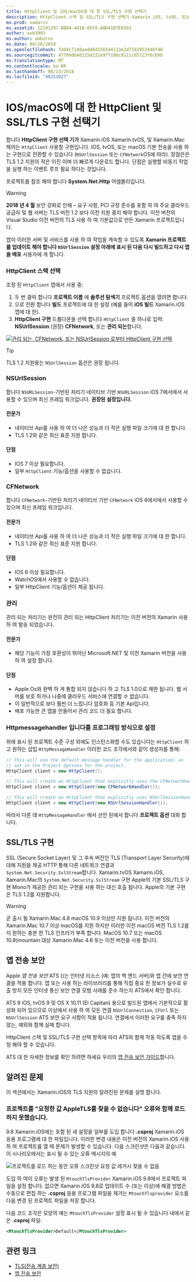 ```yaml
---
title: HttpClient 및 iOS/macOS에 대 한 SSL/TLS 구현 선택기
description: HttpClient 스택 및 SSL/TLS 구현 선택기 Xamarin iOS, tvOS, 또는 macOS 앱에서 사용할 SSL/TLS 및 HttpClient 구현 결정 합니다.
ms.prod: xamarin
ms.assetid: 12101297-BB04-4410-85F0-A0D41B7E6591
author: asb3993
ms.author: amburns
ms.date: 04/20/2018
ms.openlocfilehash: fd48c7148aadd8d156544113e2d719295294bf40
ms.sourcegitcommit: 47709db4d115d221e97f18bc8111c95723f6cb9b
ms.translationtype: MT
ms.contentlocale: ko-KR
ms.lasthandoff: 08/13/2018
ms.locfileid: "40251027"
---
```

# <a name="httpclient-and-ssltls-implementation-selector-for-iosmacos"></a>IOS/macOS에 대 한 HttpClient 및 SSL/TLS 구현 선택기

합니다 **HttpClient 구현 선택 기가** Xamarin.iOS Xamarin.tvOS, 및 Xamarin.Mac 제어는 `HttpClient` 사용할 구현입니다. IOS, tvOS, 또는 macOS 기본 전송을 사용 하는 구현으로 전환할 수 있습니다 (`NSUrlSession` 또는 `CFNetwork`OS에 따라). 장점은은 TLS 1.2 지원의 작은 이진 이며 더 빠르게 다운로드 합니다. 단점은 실행할 비동기 작업을 실행 하는 이벤트 루프 필요 하다는 것입니다.

프로젝트를 참조 해야 합니다 **System.Net.Http** 어셈블리입니다.

> [!WARNING]
> **2018 년 4 월** 보안 강화로 인해 – 요구 사항, PCI 규정 준수를 포함 하 여 주요 클라우드 공급자 및 웹 서버는 TLS 버전 1.2 보다 이전 지원 중지 해야 합니다.  이전 버전의 Visual Studio 이전 버전의 TLS 사용 하 여 기본값으로 만든 Xamarin 프로젝트입니다.
>
> 앱이 이러한 서버 및 서비스를 사용 하 여 작업을 계속할 수 있도록 **Xamarin 프로젝트를 업데이트 해야 합니다 `NSUrlSession` 설정 아래에 표시 된 다음 다시 빌드하고 다시 앱을 배포** 사용자에 게 합니다.

### <a name="selecting-an-httpclient-stack"></a>HttpClient 스택 선택

조정 된 `HttpClient` 앱에서 사용 중:

1. 두 번 클릭 합니다 **프로젝트 이름** 에 **솔루션 탐색기** 프로젝트 옵션을 열려면 합니다.
2. 으로 전환 합니다 **빌드** 프로젝트에 대 한 설정 (예를 들어 **iOS 빌드** Xamarin.iOS 앱에 대 한).
3. **HttpClient 구현** 드롭다운을 선택 합니다 `HttpClient` 중 하나로 입력: **NSUrlSession** (권장) **CFNetwork**, 또는  **관리 되는**합니다.

[![관리 되는, CFNetwork, 또는 NSUrlSession 로부터 HttpClient 구현 선택](http-stack-images/http-xs-sml.png)](http-stack-images/http-xs.png#lightbox)

> [!TIP]
> TLS 1.2 지원용는 `NSUrlSession` 옵션은 권장 됩니다.

### <a name="nsurlsession"></a>NSUrlSession

합니다 `NSURLSession`-기반된 처리기 네이티브 기반 `NSURLSession` iOS 7에서에서 사용할 수 있으며 최신 프레임 워크입니다. 
**권장된 설정입니다.**

#### <a name="pros"></a>전문가

- 네이티브 Api를 사용 하 여 더 나은 성능과 더 작은 실행 파일 크기에 대 한 합니다.
- TLS 1.2와 같은 최신 표준 지원 합니다.

#### <a name="cons"></a>단점

- IOS 7 이상 필요합니다.
- 일부 `HttpClient` 기능/옵션을 사용할 수 없습니다.

### <a name="cfnetwork"></a>CFNetwork

합니다 `CFNetwork`-기반된 처리기 네이티브 기반 `CFNetwork` iOS 6에서에서 사용할 수 있으며 최신 프레임 워크입니다.

#### <a name="pros"></a>전문가

- 네이티브 Api를 사용 하 여 더 나은 성능과 더 작은 실행 파일 크기에 대 한 합니다.
- TLS 1.2와 같은 최신 표준 지원 합니다.

#### <a name="cons"></a>단점

- IOS 6 이상 필요합니다.
- WatchOS에서 사용할 수 없습니다.
- 일부 HttpClient 기능/옵션이 제공 됩니다.

### <a name="managed"></a>관리

관리 되는 처리기는 완전히 관리 되는 HttpClient 처리기는 이전 버전의 Xamarin 사용 하 여 발송 되었습니다.

#### <a name="pros"></a>전문가

- 해당 기능이 가장 호환성이 뛰어난 Microsoft.NET 및 이전 Xamarin 버전을 사용 하 여 설정 합니다.

#### <a name="cons"></a>단점

- Apple Os와 완벽 하 게 통합 되지 않습니다 하 고 TLS 1.0으로 제한 됩니다. 웹 서버를 보호 하거나 나중에 클라우드 서비스에 연결할 수 없습니다.
- 이 일반적으로 보다 훨씬 더 느립니다 암호화 등 기본 Api입니다.
- 배포 가능한 큰 앱을 만들어서 관리 코드 더 필요 합니다.

### <a name="programmatically-setting-the-httpmessagehandler"></a>Httpmessagehandler 입니다를 프로그래밍 방식으로 설정

위에 표시 된 프로젝트 수준 구성 외에도 인스턴스화할 수도 있습니다는 `HttpClient` 하 고 원하는 삽입 `HttpMessageHandler` 이러한 코드 조각에서와 같이 생성자를 통해:

```csharp
// This will use the default message handler for the application; as
// set in the Project Options for the project.
HttpClient client = new HttpClient();

// This will create an HttpClient that explicitly uses the CFNetworkHandler
HttpClient client = new HttpClient(new CFNetworkHandler());

// This will create an HttpClient that explicitly uses NSUrlSessionHandler
HttpClient client = new HttpClient(new NSUrlSessionHandler());
```

따라서 다른 데 `HttpMessageHandler` 에서 선언 된에서 합니다 **프로젝트 옵션** 대화 합니다.

## <a name="ssltls-implementation"></a>SSL/TLS 구현

SSL (Secure Socket Layer) 및 그 후속 버전인 TLS (Transport Layer Security)에 대해 지원을 제공 HTTP 통해 다른 네트워크 연결과 `System.Net.Security.SslStream`합니다. Xamarin.tvOS Xamarin.iOS, Xamarin.Mac의 `System.Net.Security.SslStream` 구현 Apple의 기본 SSL/TLS 구현 Mono가 제공한 관리 되는 구현을 사용 하는 대신 호출 됩니다. Apple의 기본 구현은 TLS 1.2를 지원합니다.

> [!WARNING]
> 곧 출시 될 Xamarin.Mac 4.8 macOS 10.9 이상만 지원 됩니다.
> 이전 버전의 Xamarin.Mac 10.7 이상 macOS를 지원 하지만 이러한 이전 macOS 버전 TLS 1.2를 지 원하는 충분 한 TLS 인프라가 부족 합니다. MacOS 10.7 또는 macOS 10.8(mountain 대상 Xamarin.Mac 4.6 또는 이전 버전을 사용 합니다.

## <a name="app-transport-security"></a>앱 전송 보안

Apple _앱 전송 보안_ ATS ()는 인터넷 리소스 (예: 앱의 백 엔드 서버)와 앱 간에 보안 연결을 적용 합니다. 앱 또는 사용 하는 라이브러리를 통해 직접 중요 한 정보가 실수로 유출 방지 모든 인터넷 통신 보안 연결 모범 사례를 준수 하는지 ATS에서 확인 합니다.

ATS 9 iOS, tvOS 9 및 OS X 10.11 (El Capitan) 용으로 빌드된 앱에서 기본적으로 활성화 되어 있으므로 이상에서 사용 하 여 모든 연결 `NSUrlConnection`, `CFUrl` 또는 `NSUrlSession` ATS 보안 요구 사항이 적용 됩니다. 연결에서 이러한 요구를 충족 하지 않는, 예외와 함께 실패 합니다.

HttpClient 스택 및 SSL/TLS 구현 선택 항목에 따라 ATS와 함께 작동 하도록 앱을 수정 해야 할 수 있습니다.

ATS 대 한 자세한 정보를 확인 하려면 하세요 우리의 [앱 전송 보안 가이드](~/ios/app-fundamentals/ats.md)합니다.

## <a name="known-issues"></a>알려진 문제

이 섹션에서는 Xamarin.iOS의 TLS 지원의 알려진된 문제를 설명 합니다.

### <a name="project-failed-to-load-with-error-requested-value-appletls-wasnt-found"></a>프로젝트를 "요청한 값 AppleTLS를 찾을 수 없습니다" 오류와 함께 로드 하지 못했습니다.

9.8 Xamarin.iOS에는 포함 된 새 설정을 일부를 도입 합니다 **.csproj** Xamarin.iOS 응용 프로그램에 대 한 파일입니다. 이러한 변경 내용은 이전 버전의 Xamarin.iOS 사용 하 여 프로젝트를 열 때 문제가 발생할 수 있습니다. 다음 스크린샷은 다음과 같습니다.이 시나리오에서는 표시 될 수 있는 오류 메시지의 예

![프로젝트를 로드 하는 동안 오류 스크린샷 요청 값 레거시 찾을 수 없음](http-stack-images/tlserror-xs.png)

도입 하 여이 오류는 발생 된 `MtouchTlsProvider` Xamarin.iOS 9.8에서 프로젝트 파일을 설정 합니다. 없으면 Xamarin.iOS 9.8로 업데이트 수 (또는 이상)에 해결 방법은 수동으로 편집 하는 **.csproj** 응용 프로그램 파일을 제거는 `MtouchTlsprovider` 요소를 다음 변경 된 프로젝트 파일을 저장 합니다.

다음 코드 조각은 모양의 예는 `MtouchTlsProvider` 설정 표시 될 수 있습니다 내에서 같은 **.csproj** 파일:

```xml
<MtouchTlsProvider>Default</MtouchTlsProvider>
```

## <a name="related-links"></a>관련 링크

- [TLS(전송 계층 보안)](~/cross-platform/app-fundamentals/transport-layer-security.md)
- [앱 전송 보안](~/ios/app-fundamentals/ats.md)
